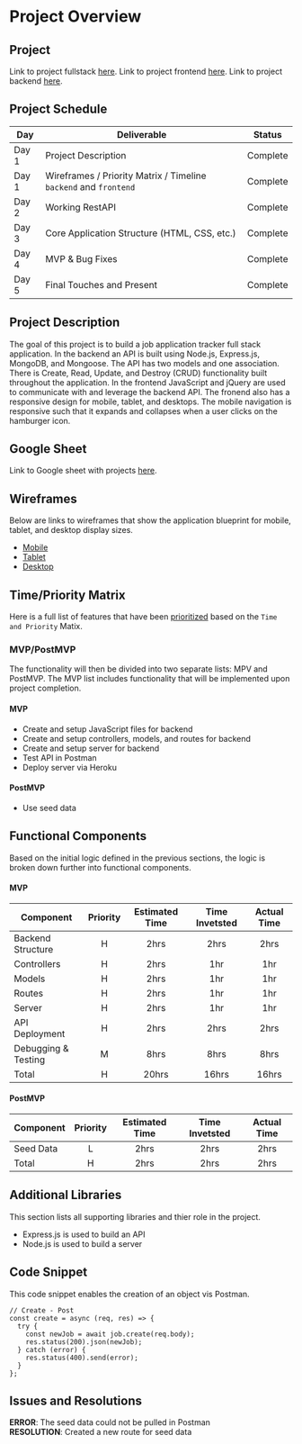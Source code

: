 # Project Overview

## Project

Link to project fullstack [here](https://job-tracker-em.netlify.app/).
Link to project frontend [here](https://github.com/emestiza/Project-2-Frontend).
Link to project backend [here](https://github.com/emestiza/Project-2-Backend).

## Project Schedule

|  Day | Deliverable | Status
|---|---| ---|
|Day 1| Project Description | Complete
|Day 1| Wireframes / Priority Matrix / Timeline `backend` and `frontend`| Complete
|Day 2| Working RestAPI | Complete
|Day 3| Core Application Structure (HTML, CSS, etc.) | Complete
|Day 4| MVP & Bug Fixes | Complete
|Day 5| Final Touches and Present | Complete

## Project Description

The goal of this project is to build a job application tracker full stack application. In the backend an API is built using Node.js, Express.js, MongoDB, and Mongoose. The API has two models and one association. There is Create, Read, Update, and Destroy (CRUD) functionality built throughout the application. In the frontend JavaScript and jQuery are used to communicate with and leverage the backend API. The fronend also has a responsive design for mobile, tablet, and desktops. The mobile navigation is responsive such that it expands and collapses when a user clicks on the hamburger icon.

## Google Sheet

Link to Google sheet with projects [here](https://docs.google.com/spreadsheets/d/1A-BPvETOegMvze6amsGrhtmqROJjC3dzMqY2djCe__Q/edit#gid=0).

## Wireframes

Below are links to wireframes that show the application blueprint for mobile, tablet, and desktop display sizes.  

- [Mobile](https://res.cloudinary.com/dssciwyew/image/upload/v1596210699/Mobile%20P2.png)
- [Tablet](https://res.cloudinary.com/dssciwyew/image/upload/v1596210699/Tablet%20P2.png)
- [Desktop](https://res.cloudinary.com/dssciwyew/image/upload/v1596210699/Desktop%20P2.png)

## Time/Priority Matrix 

Here is a full list of features that have been [prioritized](https://res.cloudinary.com/dssciwyew/image/upload/v1596243605/Priority%20Matrix%20Backend%20P2.png) based on the `Time and Priority` Matix. 

### MVP/PostMVP

The functionality will then be divided into two separate lists: MPV and PostMVP. The MVP list includes functionality that will be implemented upon project completion.  

#### MVP

- Create and setup JavaScript files for backend
- Create and setup controllers, models, and routes for backend
- Create and setup server for backend
- Test API in Postman
- Deploy server via Heroku

#### PostMVP 

- Use seed data

## Functional Components

Based on the initial logic defined in the previous sections, the logic is broken down further into functional components.

#### MVP
| Component | Priority | Estimated Time | Time Invetsted | Actual Time |
| --- | :---: |  :---: | :---: | :---: |
| Backend Structure | H | 2hrs| 2hrs | 2hrs |
| Controllers | H | 2hrs| 1hr | 1hr |
| Models | H | 2hrs| 1hr | 1hr |
| Routes | H | 2hrs| 1hr | 1hr |
| Server | H | 2hrs| 1hr | 1hr |
| API Deployment | H | 2hrs| 2hrs | 2hrs |
| Debugging & Testing | M | 8hrs| 8hrs | 8hrs |
| Total | H | 20hrs| 16hrs | 16hrs |

#### PostMVP
| Component | Priority | Estimated Time | Time Invetsted | Actual Time |
| --- | :---: |  :---: | :---: | :---: |
| Seed Data | L | 2hrs | 2hrs | 2hrs|
| Total | H | 2hrs| 2hrs | 2hrs |

## Additional Libraries
 This section lists all supporting libraries and thier role in the project. 

- Express.js is used to build an API 
- Node.js is used to build a server 

## Code Snippet

This code snippet enables the creation of an object vis Postman. 

```
// Create - Post
const create = async (req, res) => {
  try {
    const newJob = await job.create(req.body);
    res.status(200).json(newJob);
  } catch (error) {
    res.status(400).send(error);
  }
};
```

## Issues and Resolutions
**ERROR**: The seed data could not be pulled in Postman                               
**RESOLUTION**: Created a new route for seed data
